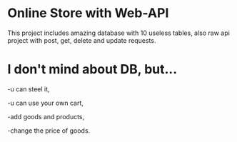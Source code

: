 # Online Store with Web-API
This project includes amazing database with 10 useless tables,
also raw api project with post, get, delete and update requests.

# I don't mind about DB, but...
-u can steel it,

-u can use your own cart,

-add goods and products,

-change the price of goods.
